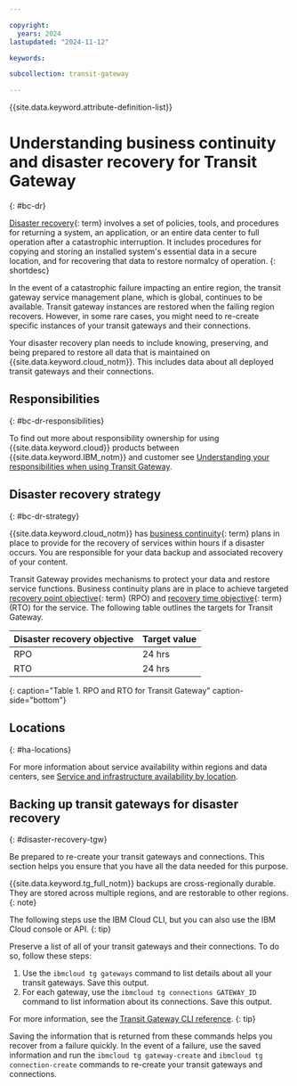 ```yaml
---

copyright:
  years: 2024
lastupdated: "2024-11-12"

keywords:

subcollection: transit-gateway

---
```


{{site.data.keyword.attribute-definition-list}}

# Understanding business continuity and disaster recovery for Transit Gateway
{: #bc-dr}

[Disaster recovery](#x2113280){: term} involves a set of policies, tools, and procedures for returning a system, an application, or an entire data center to full operation after a catastrophic interruption. It includes procedures for copying and storing an installed system's essential data in a secure location, and for recovering that data to restore normalcy of operation.
{: shortdesc}

In the event of a catastrophic failure impacting an entire region, the transit gateway service management plane, which is global, continues to be available. Transit gateway instances are restored when the failing region recovers. However, in some rare cases, you might need to re-create specific instances of your transit gateways and their connections.

Your disaster recovery plan needs to include knowing, preserving, and being prepared to restore all data that is maintained on {{site.data.keyword.cloud_notm}}. This includes data about all deployed transit gateways and their connections.

## Responsibilities
{: #bc-dr-responsibilities}

To find out more about responsibility ownership for using {{site.data.keyword.cloud}} products between {{site.data.keyword.IBM_notm}} and customer see [Understanding your responsibilities when using Transit Gateway](/docs/transit-gateway?topic=transit-gateway-tg-responsibilities).

## Disaster recovery strategy
{: #bc-dr-strategy}

{{site.data.keyword.cloud_notm}} has [business continuity](#x3026801){: term} plans in place to provide for the recovery of services within hours if a disaster occurs. You are responsible for your data backup and associated recovery of your content.

Transit Gateway provides mechanisms to protect your data and restore service functions. Business continuity plans are in place to achieve targeted [recovery point objective](#x3429911){: term} (RPO) and [recovery time objective](#x3167918){: term} (RTO) for the service. The following table outlines the targets for Transit Gateway.

| Disaster recovery objective | Target value |
|---|---|
|  RPO | 24 hrs |
|  RTO | 24 hrs |
{: caption="Table 1. RPO and RTO for Transit Gateway" caption-side="bottom"}

## Locations
{: #ha-locations}

For more information about service availability within regions and data centers, see [Service and infrastructure availability by location](/docs/overview?topic=overview-services_region).

## Backing up transit gateways for disaster recovery
{: #disaster-recovery-tgw}

Be prepared to re-create your transit gateways and connections. This section helps you ensure that you have all the data needed for this purpose.

{{site.data.keyword.tg_full_notm}} backups are cross-regionally durable. They are stored across multiple regions, and are restorable to other regions.
{: note}

The following steps use the IBM Cloud CLI, but you can also use the IBM Cloud console or API.
{: tip}

Preserve a list of all of your transit gateways and their connections. To do so, follow these steps:

1. Use the `ibmcloud tg gateways` command to list details about all your transit gateways. Save this output.
1. For each gateway, use the `ibmcloud tg connections GATEWAY_ID` command to list information about its connections. Save this output.

For more information, see the [Transit Gateway CLI reference](/docs/transit-gateway?topic=transit-gateway-transit-gateway-cli).
{: tip}

Saving the information that is returned from these commands helps you recover from a failure quickly. In the event of a failure, use the saved information and run the `ibmcloud tg gateway-create` and `ibmcloud tg connection-create` commands to re-create your transit gateways and connections.
